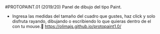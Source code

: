 #PROTOPAINT.01
(2019/20)
Panel de dibujo del tipo Paint.

- Ingresa las medidas del tamaño del cuadro que gustes, haz click y solo disfruta rayando, dibujando o escribiendo lo que quieras dentro de el con tu mouse.💛
https://olimajs.github.io/protopaint1.0/
